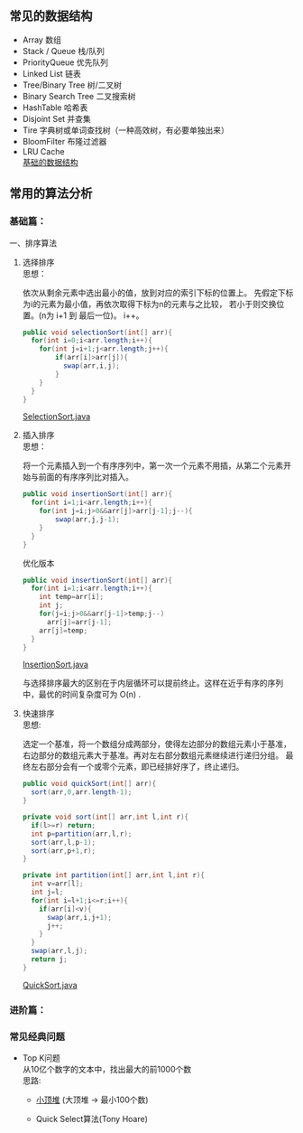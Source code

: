 ## 常见的数据结构


* Array 数组
* Stack / Queue 栈/队列
* PriorityQueue 优先队列
* Linked List 链表
* Tree/Binary Tree 树/二叉树
* Binary Search Tree  二叉搜索树
* HashTable 哈希表
* Disjoint Set 并查集
* Tire 字典树或单词查找树（一种高效树，有必要单独出来）
* BloomFilter  布隆过滤器
* LRU Cache  
[基础的数据结构](https://github.com/Egnaxela/java_journey_learning/blob/master/src/com/algorithm/geekbang)

## 常用的算法分析
### 基础篇：
一、排序算法<br/>
<ol>
<li>选择排序</li>
思想：
  
  依次从剩余元素中选出最小的值，放到对应的索引下标的位置上。
  先假定下标为i的元素为最小值，再依次取得下标为n的元素与之比较，
  若小于则交换位置。(n为 i+1 到 最后一位)。 i++。
  ```java
  public void selectionSort(int[] arr){
    for(int i=0;i<arr.length;i++){
      for(int j=i+1;j<arr.length;j++){
          if(arr[i]>arr[j]){
            swap(arr,i,j);
          }      
      }
    }
  }
  
  ```
  [SelectionSort.java](https://github.com/Egnaxela/java_journey_learning/blob/master/src/com/algorithm/sort/SelectionSort.java)
<li>插入排序</li>
思想：

  将一个元素插入到一个有序序列中，第一次一个元素不用插，从第二个元素开始与前面的有序序列比对插入。
  ```java
  public void insertionSort(int[] arr){
    for(int i=1;i<arr.length;i++){
      for(int j=i;j>0&&arr[j]>arr[j-1];j--){
          swap(arr,j,j-1);      
      }
    }
  }
  ```
  
  优化版本
  ```java
  public void insertionSort(int[] arr){
    for(int i=1;i<arr.length;i++){
      int temp=arr[i];
      int j;
      for(j=i;j>0&&arr[j-1]>temp;j--)
        arr[j]=arr[j-1];
      arr[j]=temp;
    }
  }
  
  ```
  [InsertionSort.java](https://github.com/Egnaxela/java_journey_learning/blob/master/src/com/algorithm/sort/InsertionSort.java)
  
  与选择排序最大的区别在于内层循环可以提前终止。这样在近乎有序的序列中，最优的时间复杂度可为 O(n) .
  
  <li>快速排序</li>
  思想:
  
  选定一个基准，将一个数组分成两部分，使得左边部分的数组元素小于基准，右边部分的数组元素大于基准。再对左右部分数组元素继续进行递归分组。
  最终左右部分会有一个或零个元素，即已经排好序了，终止递归。
  ```java
  public void quickSort(int[] arr){
    sort(arr,0,arr.length-1);
  }
  
  private void sort(int[] arr,int l,int r){
    if(l>=r) return;
    int p=partition(arr,l,r);
    sort(arr,l,p-1);
    sort(arr,p+1,r);
  }
  
  private int partition(int[] arr,int l,int r){
    int v=arr[l];
    int j=l;
    for(int i=l+1;i<=r;i++){
      if(arr[i]<v){
        swap(arr,i,j+1);
        j++;
      }
    }
    swap(arr,l,j);
    return j;
  } 
  ```
  [QuickSort.java](https://github.com/Egnaxela/java_journey_learning/blob/master/src/com/algorithm/sort/QuickSort.java)
  
</ol>

### 进阶篇：


### 常见经典问题
<ul>
<li>Top K问题</li>
从10亿个数字的文本中，找出最大的前1000个数<br/>
思路:

<ul><li>
  
[小顶堆](http://b18d7b23.wiz03.com/share/s/2NznIz3wXkFc23YdT71GMR-R325xFI2vrAe42_axYs3kj9nX) (大顶堆 -> 最小100个数)</li>
<li>Quick Select算法(Tony Hoare)</li>
</ul>

</ul>
